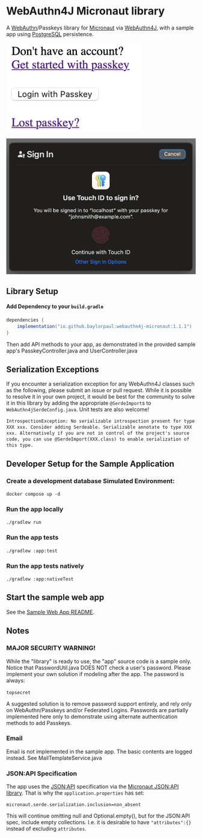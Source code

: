 # WebAuthn4J Micronaut library

A [WebAuthn](https://webauthn.io/)/Passkeys library for [Micronaut](https://micronaut.io/) via [WebAuthn4J](https://github.com/webauthn4j/webauthn4j), with a sample app using [PostgreSQL](https://www.postgresql.org/) persistence.

![Main Screen](./docs/media/01-main-screen.png)

![Authenticate](./docs/media/04-authenticate.png)

## Library Setup

#### Add Dependency to your `build.gradle`
```groovy
dependencies {
    implementation("io.github.baylorpaul:webauthn4j-micronaut:1.1.1")
}
```

Then add API methods to your app, as demonstrated in the provided sample app's PasskeyController.java and UserController.java

## Serialization Exceptions
If you encounter a serialization exception for any WebAuthn4J classes such as the following, please submit an issue or pull request.
While it is possible to resolve it in your own project, it would be best for the community to solve it in this library by adding the appropriate `@SerdeImport`s to `WebAuthn4jSerdeConfig.java`. Unit tests are also welcome!

	IntrospectionException: No serializable introspection present for type XXX xxx. Consider adding Serdeable. Serializable annotate to type XXX xxx. Alternatively if you are not in control of the project's source code, you can use @SerdeImport(XXX.class) to enable serialization of this type.


## Developer Setup for the Sample Application
### Create a development database Simulated Environment:
	docker compose up -d

### Run the app locally
    ./gradlew run

### Run the app tests
	./gradlew :app:test

### Run the app tests natively
	./gradlew :app:nativeTest

## Start the sample web app

See the [Sample Web App README](web/README.md).

## Notes

### MAJOR SECURITY WARNING!
While the "library" is ready to use, the "app" source code is a sample only.
Notice that PasswordUtil.java DOES NOT check a user's password.
Please implement your own solution if modeling after the app.
The password is always:

`topsecret`

A suggested solution is to remove password support entirely, and rely only on WebAuthn/Passkeys and/or Federated Logins.
Passwords are partially implemented here only to demonstrate using alternate authentication methods to add Passkeys.

### Email
Email is not implemented in the sample app. The basic contents are logged instead.
See MailTemplateService.java

### JSON:API Specification

The app uses the [JSON:API](https://jsonapi.org/) specification via the [Micronaut JSON:API library](https://github.com/baylorpaul/micronaut-json-api).
That is why the `application.properties` has set:

	micronaut.serde.serialization.inclusion=non_absent

This will continue omitting null and Optional.empty(), but for the JSON:API spec, include empty collections.
I.e. it is desirable to have `"attributes":{}` instead of excluding `attributes`.
